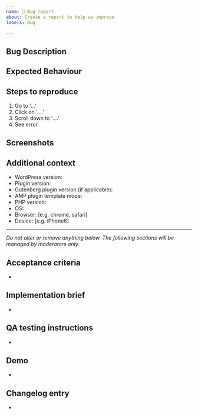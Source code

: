 ```yaml
---
name: 🐛 Bug report
about: Create a report to help us improve
labels: Bug

---
```


## Bug Description

<!-- Please describe clearly and concisely what the bug is. -->

## Expected Behaviour

<!-- Please describe clearly and concisely what the expected behaviour should be. -->

## Steps to reproduce

<!-- Please provide detailed steps on how to reproduce the bug. Provide a URL where the issue can be seen on the frontend when possible, otherwise go to “View source” in the browser and copy all to paste in a [Gist](https://gist.github.com/) and share it. -->
1. Go to '...'
2. Click on '....'
3. Scroll down to '....'
4. See error

## Screenshots

<!-- If applicable, please add screenshots to help explain your problem. Bonus points for videos! -->

## Additional context

<!-- Please complete the following information. -->
 - WordPress version:
 - Plugin version:
 - Gutenberg plugin version (if applicable):
 - AMP plugin template mode:
 - PHP version:
 - OS:
 - Browser: [e.g. chrome, safari]
 - Device: [e.g. iPhone6]

<!-- Please add any additional information about the bug. Ideal dumping your [Site Health](https://wordpress.org/support/wordpress-version/version-5-2/#site-health-check) information here as well. -->

---------------

_Do not alter or remove anything below. The following sections will be managed by moderators only._

## Acceptance criteria

* <!-- One or more bullet points for acceptance criteria. -->

## Implementation brief

* <!-- One or more bullet points for how to technically resolve the issue. For significant Implementation Design, it is ok use a Google document **accessible by anyone**. -->

## QA testing instructions

* <!-- One or more bullet points to describe how to test the implementation in QA. -->

## Demo

* <!-- A video or screenshots demoing the implementation. -->

## Changelog entry

* <!-- One sentence summarizing the PR, to be used in the changelog. -->
